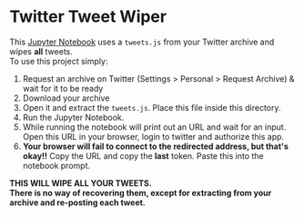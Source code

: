 # Twitter Tweet Wiper

This [Jupyter Notebook](https://jupyter.org/) uses a `tweets.js` from your Twitter archive and wipes **all** tweets.  
To use this project simply:

1. Request an archive on Twitter (Settings > Personal > Request Archive) & wait for it to be ready
2. Download your archive
3. Open it and extract the `tweets.js`. Place this file inside this directory.
4. Run the Jupyter Notebook.
5. While running the notebook will print out an URL and wait for an input. Open this URL in your browser, login to twitter and authorize this app.
6. **Your browser will fail to connect to the redirected address, but that's okay!!** Copy the URL and copy the **last** token. Paste this into the notebook prompt.

**THIS WILL WIPE ALL YOUR TWEETS.**  
**There is no way of recovering them, except for extracting from your archive and re-posting each tweet.**
